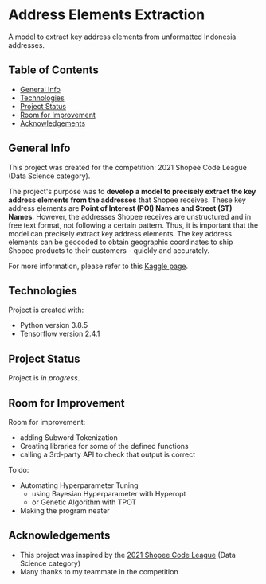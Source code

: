 # Address Elements Extraction
A model to extract key address elements from unformatted Indonesia addresses.

## Table of Contents
- [General Info](#general-info)
- [Technologies](#technologies)
- [Project Status](#project-status)
- [Room for Improvement](#room-for-improvement)
- [Acknowledgements](#acknowledgements)

## General Info
This project was created for the competition: 2021 Shopee Code League (Data Science category). 

The project's purpose was to **develop a model to precisely extract the key address elements from the addresses** that Shopee receives. These key address elements are **Point of Interest (POI) Names and Street (ST) Names**. 
However, the addresses Shopee receives are unstructured and in free text format, not following a certain pattern. Thus, it is important that the model can precisely extract key address elements. The key address elements can be geocoded to obtain geographic coordinates to ship Shopee products to their customers - quickly and accurately.

For more information, please refer to this [Kaggle page](https://www.kaggle.com/c/scl-2021-ds).

## Technologies
Project is created with:
- Python version 3.8.5
- Tensorflow version 2.4.1

## Project Status
Project is _in progress_.

## Room for Improvement
Room for improvement:
- adding Subword Tokenization
- Creating libraries for some of the defined functions
- calling a 3rd-party API to check that output is correct

To do:
- Automating Hyperparameter Tuning
	- using Bayesian Hyperparameter with Hyperopt
	- or Genetic Algorithm with TPOT
- Making the program neater

## Acknowledgements
- This project was inspired by the [2021 Shopee Code League](https://careers.shopee.sg/codeleague/) (Data Science category)
- Many thanks to my teammate in the competition